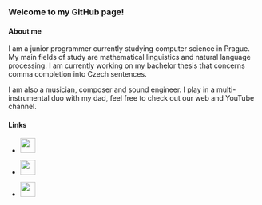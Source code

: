 ### Welcome to my GitHub page!

#### About me

I am a junior programmer currently studying computer science in Prague. My main fields of study are mathematical linguistics and natural language processing. I am currently working on my bachelor thesis that concerns comma completion into Czech sentences.

I am also a musician, composer and sound engineer. I play in a multi-instrumental duo with my dad, feel free to check out our web and YouTube channel.

#### Links

- [<img src="https://github.com/klimarichard/project_euler/wiki/img/github.png" height="30"/>][github]

- [<img src="https://github.com/klimarichard/project_euler/wiki/img/klimaduet.png" height="30"/>][klimaduet]

-  [<img src="https://github.com/klimarichard/project_euler/wiki/img/youtube.png" height="30"/>][youtube]



[github]: https://github.com/klimarichard	" My GitHub page"
[klimaduet]: http://klimaduet.cz/en/	"Klíma Duet homepage"
[youtube]: https://www.youtube.com/channel/UCvuP-pZP0D4bt1RkyP42k2A	"YouTube of Klíma Duet"